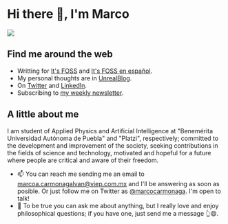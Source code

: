 # Hi there 👋, I'm Marco

![](https://pbs.twimg.com/profile_banners/1347006160331747330/1642694521/1500x500)

## Find me around the web

- Writting for [It's FOSS](itsfoss.com) and [It's FOSS en español](es.itsfoss.com).
- My personal thoughts are in [UnrealBlog](unrealblog.xyz).
- On [Twitter](https://twitter.com/marcocarmonaga) and [LinkedIn](https://www.linkedin.com/in/marcocarmonaga/).
- Subscribing to [my weekly newsletter](https://www.getrevue.co/profile/marcocarmonaga).

## A little about me

I am student of Applied Physics and Artificial Intelligence at "Benemérita Universidad Autónoma de Puebla" and "Platzi", respectively; committed to the development and improvement of the society, seeking contributions in the fields of science and technology, motivated and hopeful for a future where people are critical and aware of their freedom.

- 📫 You can reach me sending me an email to marcoa.carmonagalvan@viep.com.mx and I'll be answering as soon as posible. Or just follow me on Twitter as [@marcocarmonaga](https://twitter.com/marcocarmonaga). I'm open to talk!
- 💬 To be true you can ask me about anything, but I really love and enjoy philosophical questions; if you have one, just send me a message 👆😄.

<!---
- 🌱 I’m currently learning advanced
- 🔭 I’m currently working on 
- 👯 I’m looking to collaborate on ...
- 🤔 I’m looking for help with ...
- 😄 Pronouns: ...
- ⚡ Fun fact: ...
--->
